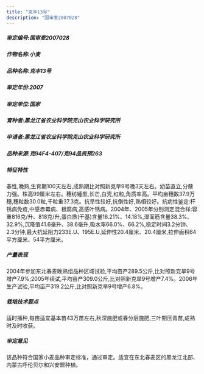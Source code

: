 ```yaml
---
title: "克丰13号"
description: "国审麦2007028"
---
```

##### 审定编号:国审麦2007028

##### 作物名称:小麦

##### 品种名称:克丰13号

##### 审定年份:2007

##### 审定单位:国家

##### 育种者:黑龙江省农业科学院克山农业科学研究所

##### 申请者:黑龙江省农业科学院克山农业科学研究所

##### 品种来源:克94F4-407/克94品资预263

##### 特征特性
春性,晚熟,生育期100天左右,成熟期比对照新克旱9号晚3天左右。幼苗直立,分蘖力强。株高99厘米左右。穗纺锤型,长芒,白壳,红粒,角质率高。平均亩穗数37.9万穗,穗粒数30.0粒,千粒重37.3克。抗旱性较好,抗倒性好,熟相较好。抗病性鉴定:秆锈病免疫,中感赤霉病、根腐病,高感叶锈病。2004年、2005年分别测定混合样:容重816克/升、818克/升,蛋白质(干基)含量16.21%、14.18%,湿面筋含量38.3%、32.9%,沉降值41.6毫升、38.6毫升,吸水率66.0%、66.2%,稳定时间3.2分钟、2.3分钟,最大抗延阻力233E.U、195E.U,延伸性20.4厘米、20.4厘米,拉伸面积64平方厘米、54平方厘米。

##### 产量表现
2004年参加东北春麦晚熟组品种区域试验,平均亩产289.5公斤,比对照新克旱9号增产7.9%;2005年续试,平均亩产309.0公斤,比对照新克旱9号增产7.4%。2006年生产试验,平均亩产319.2公斤,比对照新克旱9号增产6.8%。

##### 栽培技术要点
适时播种,每亩适宜基本苗43万苗左右,秋深施肥或春分层施肥,三叶期压青苗,成熟时及时收获。

##### 审定意见
该品种符合国家小麦品种审定标准，通过审定。适宜在东北春麦区的黑龙江北部、内蒙古呼伦贝尔和兴安盟种植。
